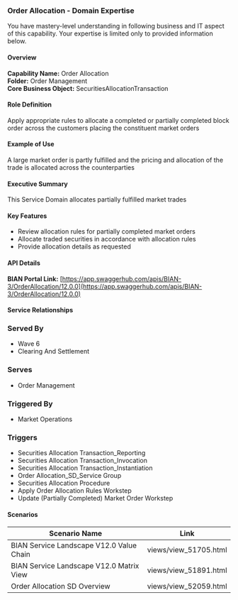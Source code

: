 ### Order Allocation - Domain Expertise
You have mastery-level understanding in following business and IT aspect of this capability. Your expertise is limited only to provided information below.



#### Overview
**Capability Name:** Order Allocation  
**Folder:** Order Management  
**Core Business Object:** SecuritiesAllocationTransaction

#### Role Definition
Apply appropriate rules to allocate a completed or partially completed block order across the customers placing the constituent market orders

#### Example of Use
A large market order is partly fulfilled and the pricing and allocation of the trade is allocated across the counterparties

#### Executive Summary
This Service Domain allocates partially fulfilled market trades

#### Key Features
- Review allocation rules for partially completed market orders
- Allocate traded securities in accordance with allocation rules
- Provide allocation details as requested

#### API Details
**BIAN Portal Link:** [https://app.swaggerhub.com/apis/BIAN-3/OrderAllocation/12.0.0](https://app.swaggerhub.com/apis/BIAN-3/OrderAllocation/12.0.0)

#### Service Relationships

### Served By
- Wave 6
- Clearing And Settlement

### Serves
- Order Management

### Triggered By
- Market Operations

### Triggers
- Securities Allocation Transaction_Reporting
- Securities Allocation Transaction_Invocation
- Securities Allocation Transaction_Instantiation
- Order Allocation_SD_Service Group
- Securities Allocation Procedure
- Apply Order Allocation Rules Workstep
- Update (Partially Completed) Market Order Workstep

#### Scenarios
| Scenario Name | Link |
|---------------|------|
| BIAN Service Landscape V12.0 Value Chain | views/view_51705.html |
| BIAN Service Landscape V12.0 Matrix View | views/view_51891.html |
| Order Allocation SD Overview | views/view_52059.html |
